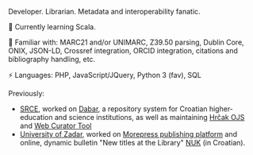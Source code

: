 Developer. Librarian. Metadata and interoperability fanatic.

🌱 Currently learning Scala.

💬 Familiar with: MARC21 and/or UNIMARC, Z39.50 parsing, Dublin Core, ONIX, JSON-LD, Crossref integration, ORCID integration, citations and bibliography handling, etc.

⚡ Languages: PHP, JavaScript/JQuery, Python 3 (fav), SQL

Previously:
- [SRCE](https://www.srce.unizg.hr/en/), worked on [Dabar](https://dabar.srce.hr/en/dabar), a repository system for Croatian higher-education and science institutions, as well as maintaining [Hrčak OJS](https://hrcak.srce.hr/ojs/) and [Web Curator Tool](https://github.com/WebCuratorTool/webcurator)
- [University of Zadar](https://www.unizd.hr/eng/), worked on [Morepress publishing platform](https://morepress.unizd.hr/index_en.php) and online, dynamic bulletin "New titles at the Library" [NUK](http://nuk.unizd.hr/) (in Croatian).

<!-- - 📫 How to reach me: ...
- 😄 Pronouns: ...
- ⚡ Fun fact: ...
 -->
